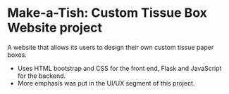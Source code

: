 # Make-a-Tish: Custom Tissue Box Website project

A website that allows its users to design their own custom tissue paper boxes.

- Uses HTML bootstrap and CSS for the front end, Flask and JavaScript for the backend.
- More emphasis was put in the UI/UX segment of this project.
